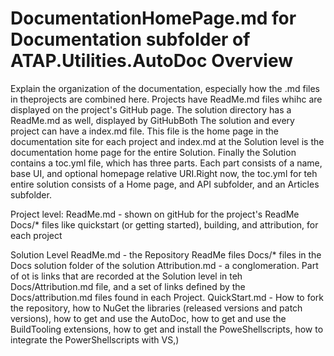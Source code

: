 
# DocumentationHomePage.md for Documentation subfolder of ATAP.Utilities.AutoDoc Overview

Explain the organization of the documentation, especially  how the .md files in theprojects are combined here.
Projects have ReadMe.md files whihc are displayed on the project's GitHub page. 
The solution directory has a ReadMe.md as well, displayed by GitHubBoth The solution and every project can have a index.md file. This file is the home page in the documentation site for each project and index.md at the Solution level is the documentation home page for the entire Solution. Finally the Solution contains a toc.yml file, which has three parts. Each part consists of a name, base UI, and optional homepage relative URI.Right now, the toc.yml for teh entire solution consists of a Home page, and API subfolder, and an Articles subfolder.
 
Project level:
ReadMe.md - shown on gitHub for the project's ReadMe
Docs/* files like quickstart (or getting started), building, and attribution, for each project

Solution Level
ReadMe.md - the Repository ReadMe files
Docs/* files in the Docs solution folder of the solution
Attribution.md - a conglomeration. Part of ot is links that are recorded at the Solution level in teh Docs/Attribution.md file, and a set of links defined by the Docs/attribution.md files found in each Project.
QuickStart.md - How to fork the repository, how to NuGet the libraries (released versions and patch versions), how to get and use the AutoDoc, how to get and use the BuildTooling extensions, how to get and install the PoweShellscripts, how to integrate the PowerShellscripts with VS,)
